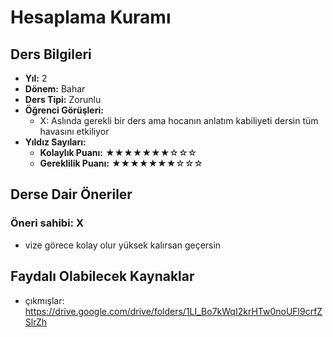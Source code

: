 # Hesaplama Kuramı

## Ders Bilgileri

- **Yıl:** 2
- **Dönem:** Bahar
- **Ders Tipi:** Zorunlu
- **Öğrenci Görüşleri:**
  - X: Aslında gerekli bir ders ama hocanın anlatım kabiliyeti dersin tüm havasını etkiliyor
- **Yıldız Sayıları:**
  - **Kolaylık Puanı:** ★★★★★★★☆☆☆
  - **Gereklilik Puanı:** ★★★★★★★☆☆☆

## Derse Dair Öneriler

### Öneri sahibi: X
- vize görece kolay olur yüksek kalırsan geçersin

## Faydalı Olabilecek Kaynaklar

- çıkmışlar: https://drive.google.com/drive/folders/1LI_Bo7kWqI2krHTw0noUFl9crfZSlrZh

